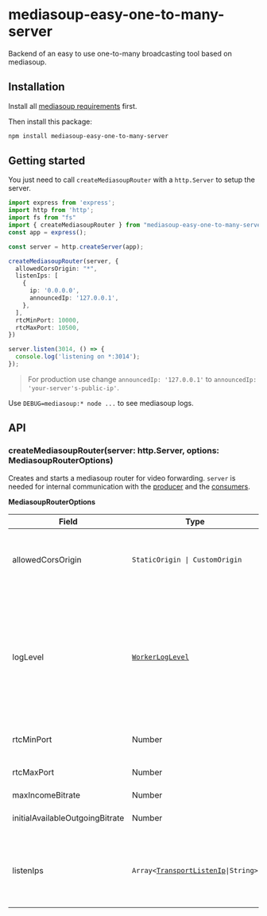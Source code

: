 # mediasoup-easy-one-to-many-server

Backend of an easy to use one-to-many broadcasting tool based on mediasoup.

## Installation

Install all [mediasoup requirements](https://mediasoup.org/documentation/v3/mediasoup/installation/#requirements) first.

Then install this package:

```sh
npm install mediasoup-easy-one-to-many-server
```

## Getting started

You just need to call `createMediasoupRouter` with a `http.Server` to setup the server.

```ts
import express from 'express';
import http from 'http';
import fs from "fs"
import { createMediasoupRouter } from "mediasoup-easy-one-to-many-server"
const app = express();

const server = http.createServer(app);

createMediasoupRouter(server, {
  allowedCorsOrigin: "*",
  listenIps: [
    {
      ip: '0.0.0.0',
      announcedIp: '127.0.0.1',
    },
  ],
  rtcMinPort: 10000,
  rtcMaxPort: 10500,
})

server.listen(3014, () => {
  console.log('listening on *:3014');
});
```

> For production use change `announcedIp: '127.0.0.1'` to `announcedIp: 'your-server's-public-ip'`.

Use `DEBUG=mediasoup:* node ...` to see mediasoup logs.

## API

### createMediasoupRouter(server: http.Server, options: MediasoupRouterOptions)

Creates and starts a mediasoup router for video forwarding. `server` is needed for internal communication with the [producer](https://github.com/sandro-salzmann/mediasoup-easy-one-to-many-consumer-js) and the [consumers](https://github.com/sandro-salzmann/mediasoup-easy-one-to-many-producer-js).

**MediasoupRouterOptions**

| Field                           | Type                                                                                                              | Description                                                                                                                                                                                                                 | Required | Default                                      |
| ------------------------------- | ----------------------------------------------------------------------------------------------------------------- | --------------------------------------------------------------------------------------------------------------------------------------------------------------------------------------------------------------------------- | -------- | -------------------------------------------- |
| allowedCorsOrigin               | `StaticOrigin \| CustomOrigin`                                                                                     | Allowed cors origins used by the socket.io communication with producer and consumers                                                                                                                                        | No       |                                              |
| logLevel                        | [`WorkerLogLevel`](https://mediasoup.org/documentation/v3/mediasoup/api/#WorkerLogLevel)                          | Logging level for logs generated by the media worker subprocesses (check the [Debugging documentation](https://mediasoup.org/documentation/v3/mediasoup/debugging/)). Valid values are 'debug', 'warn', 'error' and 'none'. | No       | 'debug'                                      |
| rtcMinPort                      | Number                                                                                                            | Minimum RTC port for ICE, DTLS, RTP, etc.                                                                                                                                                                                   | No       | 10000                                        |
| rtcMaxPort                      | Number                                                                                                            | Maximum RTC port for ICE, DTLS, RTP, etc.                                                                                                                                                                                   | No       | 10100                                        |
| maxIncomeBitrate                | Number                                                                                                            | undefined                                                                                                                                                                                                                   | No       | 3500000                                      |
| initialAvailableOutgoingBitrate | Number                                                                                                            | Initial available outgoing bitrate (in bps).                                                                                                                                                                                | No       | 1000000                                      |
| listenIps                       | `Array<`[`TransportListenIp`](https://mediasoup.org/documentation/v3/mediasoup/api/#TransportListenIp)`\|String>` | Listening IP address or addresses in order of preference (first one is the preferred one).                                                                                                                                  | No       | `{ ip: '0.0.0.0', announcedIp: '127.0.0.1'}` |

